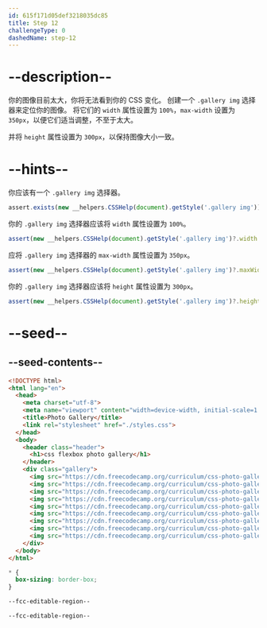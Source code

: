 ```yaml
---
id: 615f171d05def3218035dc85
title: Step 12
challengeType: 0
dashedName: step-12
---
```


# --description--

你的图像目前太大，你将无法看到你的 CSS 变化。 创建一个 `.gallery img` 选择器来定位你的图像。 将它们的 `width` 属性设置为 `100%`，`max-width` 设置为 `350px`，以便它们适当调整，不至于太大。

并将 `height` 属性设置为 `300px`，以保持图像大小一致。

# --hints--

你应该有一个 `.gallery img` 选择器。

```js
assert.exists(new __helpers.CSSHelp(document).getStyle('.gallery img'));
```

你的 `.gallery img` 选择器应该将 `width` 属性设置为 `100%`。

```js
assert(new __helpers.CSSHelp(document).getStyle('.gallery img')?.width === '100%');
```

应将 `.gallery img` 选择器的 `max-width` 属性设置为 `350px`。

```js
assert(new __helpers.CSSHelp(document).getStyle('.gallery img')?.maxWidth === '350px');
```

你的 `.gallery img` 选择器应该将 `height` 属性设置为 `300px`。

```js
assert(new __helpers.CSSHelp(document).getStyle('.gallery img')?.height === '300px');
```

# --seed--

## --seed-contents--

```html
<!DOCTYPE html>
<html lang="en">
  <head>
    <meta charset="utf-8">
    <meta name="viewport" content="width=device-width, initial-scale=1.0">
    <title>Photo Gallery</title>
    <link rel="stylesheet" href="./styles.css">
  </head>
  <body>
    <header class="header">
      <h1>css flexbox photo gallery</h1>
    </header>
    <div class="gallery">
      <img src="https://cdn.freecodecamp.org/curriculum/css-photo-gallery/1.jpg">
      <img src="https://cdn.freecodecamp.org/curriculum/css-photo-gallery/2.jpg">
      <img src="https://cdn.freecodecamp.org/curriculum/css-photo-gallery/3.jpg">
      <img src="https://cdn.freecodecamp.org/curriculum/css-photo-gallery/4.jpg">
      <img src="https://cdn.freecodecamp.org/curriculum/css-photo-gallery/5.jpg">
      <img src="https://cdn.freecodecamp.org/curriculum/css-photo-gallery/6.jpg">
      <img src="https://cdn.freecodecamp.org/curriculum/css-photo-gallery/7.jpg">
      <img src="https://cdn.freecodecamp.org/curriculum/css-photo-gallery/8.jpg">
      <img src="https://cdn.freecodecamp.org/curriculum/css-photo-gallery/9.jpg">
    </div>
  </body>
</html>
```

```css
* {
  box-sizing: border-box;
}

--fcc-editable-region--

--fcc-editable-region--
```
